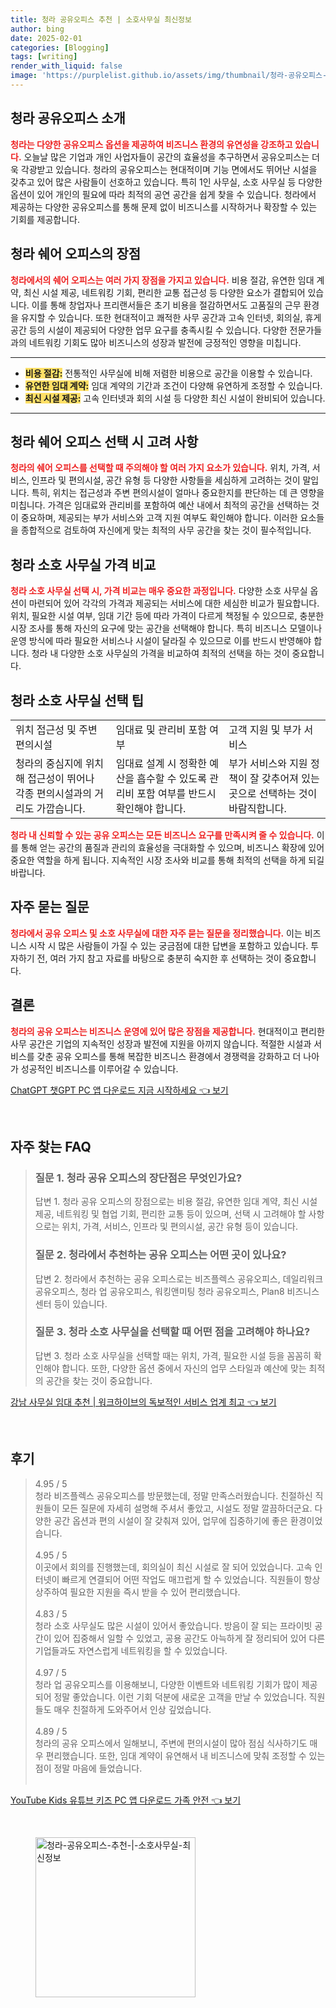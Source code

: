 ```yaml
---
title: 청라 공유오피스 추천 | 소호사무실 최신정보
author: bing
date: 2025-02-01
categories: [Blogging]
tags: [writing]
render_with_liquid: false
image: 'https://purplelist.github.io/assets/img/thumbnail/청라-공유오피스-추천-|-소호사무실-최신정보.webp'
---
```



<h2 id='청라_공유오피스_소개'>청라 공유오피스 소개</h2>

<p><b><span style="color: #ee2323;">청라는 다양한 공유오피스 옵션을 제공하여 비즈니스 환경의 유연성을 강조하고 있습니다.</span></b> 오늘날 많은 기업과 개인 사업자들이 공간의 효율성을 추구하면서 공유오피스는 더욱 각광받고 있습니다. 청라의 공유오피스는 현대적이며 기능 면에서도 뛰어난 시설을 갖추고 있어 많은 사람들이 선호하고 있습니다. 특히 1인 사무실, 소호 사무실 등 다양한 옵션이 있어 개인의 필요에 따라 최적의 공연 공간을 쉽게 찾을 수 있습니다. 청라에서 제공하는 다양한 공유오피스를 통해 문제 없이 비즈니스를 시작하거나 확장할 수 있는 기회를 제공합니다.</p>

<h2 id='청라_쉐어_오피스의_장점'>청라 쉐어 오피스의 장점</h2>

<p><b><span style="color: #ee2323;">청라에서의 쉐어 오피스는 여러 가지 장점을 가지고 있습니다.</span></b> 비용 절감, 유연한 임대 계약, 최신 시설 제공, 네트워킹 기회, 편리한 교통 접근성 등 다양한 요소가 결합되어 있습니다. 이를 통해 창업자나 프리랜서들은 초기 비용을 절감하면서도 고품질의 근무 환경을 유지할 수 있습니다. 또한 현대적이고 쾌적한 사무 공간과 고속 인터넷, 회의실, 휴게 공간 등의 시설이 제공되어 다양한 업무 요구를 충족시킬 수 있습니다. 다양한 전문가들과의 네트워킹 기회도 많아 비즈니스의 성장과 발전에 긍정적인 영향을 미칩니다.</p>

<hr />

<ul>
    <li><b><span style="background-color: #ffe066;">비용 절감:</span></b> 전통적인 사무실에 비해 저렴한 비용으로 공간을 이용할 수 있습니다.</li>
    <li><b><span style="background-color: #ffe066;">유연한 임대 계약:</span></b> 임대 계약의 기간과 조건이 다양해 유연하게 조정할 수 있습니다.</li>
    <li><b><span style="background-color: #ffe066;">최신 시설 제공:</span></b> 고속 인터넷과 회의 시설 등 다양한 최신 시설이 완비되어 있습니다.</li>
</ul>

<hr />

<h2 id='청라_쉐어_오피스_선택시_고려사항'>청라 쉐어 오피스 선택 시 고려 사항</h2>

<p><b><span style="color: #ee2323;">청라의 쉐어 오피스를 선택할 때 주의해야 할 여러 가지 요소가 있습니다.</span></b> 위치, 가격, 서비스, 인프라 및 편의시설, 공간 유형 등 다양한 사항들을 세심하게 고려하는 것이 말입니다. 특히, 위치는 접근성과 주변 편의시설이 얼마나 중요한지를 판단하는 데 큰 영향을 미칩니다. 가격은 임대료와 관리비를 포함하여 예산 내에서 최적의 공간을 선택하는 것이 중요하며, 제공되는 부가 서비스와 고객 지원 여부도 확인해야 합니다. 이러한 요소들을 종합적으로 검토하여 자신에게 맞는 최적의 사무 공간을 찾는 것이 필수적입니다.</p>

<h2 id='청라_소호_사무실_가격_비교'>청라 소호 사무실 가격 비교</h2>

<p><b><span style="color: #ee2323;">청라 소호 사무실 선택 시, 가격 비교는 매우 중요한 과정입니다.</span></b> 다양한 소호 사무실 옵션이 마련되어 있어 각각의 가격과 제공되는 서비스에 대한 세심한 비교가 필요합니다. 위치, 필요한 시설 여부, 임대 기간 등에 따라 가격이 다르게 책정될 수 있으므로, 충분한 시장 조사를 통해 자신의 요구에 맞는 공간을 선택해야 합니다. 특히 비즈니스 모델이나 운영 방식에 따라 필요한 서비스나 시설이 달라질 수 있으므로 이를 반드시 반영해야 합니다. 청라 내 다양한 소호 사무실의 가격을 비교하여 최적의 선택을 하는 것이 중요합니다.</p>

<h2 id='청라_소호_사무실_선택_팁'>청라 소호 사무실 선택 팁</h2>

<table>
    <tr>
        <td>위치 접근성 및 주변 편의시설</td>
        <td>임대료 및 관리비 포함 여부</td>
        <td>고객 지원 및 부가 서비스</td>
    </tr>
    <tr>
        <td>청라의 중심지에 위치해 접근성이 뛰어나 각종 편의시설과의 거리도 가깝습니다.</td>
        <td>임대료 설계 시 정확한 예산을 흡수할 수 있도록 관리비 포함 여부를 반드시 확인해야 합니다.</td>
        <td>부가 서비스와 지원 정책이 잘 갖추어져 있는 곳으로 선택하는 것이 바람직합니다.</td>
    </tr>
</table>

<p><b><span style="color: #ee2323;">청라 내 신뢰할 수 있는 공유 오피스는 모든 비즈니스 요구를 만족시켜 줄 수 있습니다.</span></b> 이를 통해 얻는 공간의 품질과 관리의 효율성을 극대화할 수 있으며, 비즈니스 확장에 있어 중요한 역할을 하게 됩니다. 지속적인 시장 조사와 비교를 통해 최적의 선택을 하게 되길 바랍니다.</p>

<h2 id='자주_묻는_질문'>자주 묻는 질문</h2>

<p><b><span style="color: #ee2323;">청라에서 공유 오피스 및 소호 사무실에 대한 자주 묻는 질문을 정리했습니다.</span></b> 이는 비즈니스 시작 시 많은 사람들이 가질 수 있는 궁금점에 대한 답변을 포함하고 있습니다. 투자하기 전, 여러 가지 참고 자료를 바탕으로 충분히 숙지한 후 선택하는 것이 중요합니다.</p>

<h2 id='결론'>결론</h2>

<p><b><span style="color: #ee2323;">청라의 공유 오피스는 비즈니스 운영에 있어 많은 장점을 제공합니다.</span></b> 현대적이고 편리한 사무 공간은 기업의 지속적인 성장과 발전에 지원을 아끼지 않습니다. 적절한 시설과 서비스를 갖춘 공유 오피스를 통해 복잡한 비즈니스 환경에서 경쟁력을 강화하고 더 나아가 성공적인 비즈니스를 이루어갈 수 있습니다.</p>


<p><a class="click-button" title="ChatGPT 챗GPT PC 앱 다운로드 지금 시작하세요" href="https://purplelist.github.io/posts/ChatGPT-%EC%B1%97GPT-PC-%EC%95%B1-%EB%8B%A4%EC%9A%B4%EB%A1%9C%EB%93%9C-%EC%A7%80%EA%B8%88-%EC%8B%9C%EC%9E%91%ED%95%98%EC%84%B8%EC%9A%94/" rel="dofollow">ChatGPT 챗GPT PC 앱 다운로드 지금 시작하세요 👈 보기</a></p><br>
<h2 id='자주_찾는_FAQ'>자주 찾는 FAQ</h2>
<div itemscope="" itemtype="https://schema.org/FAQPage"> 
<blockquote> 
<div itemscope="" itemprop="mainEntity" itemtype="https://schema.org/Question"> 
<h3 itemprop="name">질문 1. 청라 공유 오피스의 장단점은 무엇인가요?</h3> 
<div itemscope="" itemprop="acceptedAnswer" itemtype="https://schema.org/Answer"> 
<span itemprop="text"> 
<p>답변 1. 청라 공유 오피스의 장점으로는 비용 절감, 유연한 임대 계약, 최신 시설 제공, 네트워킹 및 협업 기회, 편리한 교통 등이 있으며, 선택 시 고려해야 할 사항으로는 위치, 가격, 서비스, 인프라 및 편의시설, 공간 유형 등이 있습니다.</p> 
</span> 
</div> 
</div> 

<div itemscope="" itemprop="mainEntity" itemtype="https://schema.org/Question"> 
<h3 itemprop="name">질문 2. 청라에서 추천하는 공유 오피스는 어떤 곳이 있나요?</h3> 
<div itemscope="" itemprop="acceptedAnswer" itemtype="https://schema.org/Answer"> 
<span itemprop="text"> 
<p>답변 2. 청라에서 추천하는 공유 오피스로는 비즈플렉스 공유오피스, 데일리워크 공유오피스, 청라 업 공유오피스, 워킹앤미팅 청라 공유오피스, Plan8 비즈니스 센터 등이 있습니다.</p> 
</span> 
</div> 
</div> 

<div itemscope="" itemprop="mainEntity" itemtype="https://schema.org/Question"> 
<h3 itemprop="name">질문 3. 청라 소호 사무실을 선택할 때 어떤 점을 고려해야 하나요?</h3> 
<div itemscope="" itemprop="acceptedAnswer" itemtype="https://schema.org/Answer"> 
<span itemprop="text"> 
<p>답변 3. 청라 소호 사무실을 선택할 때는 위치, 가격, 필요한 시설 등을 꼼꼼히 확인해야 합니다. 또한, 다양한 옵션 중에서 자신의 업무 스타일과 예산에 맞는 최적의 공간을 찾는 것이 중요합니다.</p> 
</span> 
</div> 
</div> 

</blockquote> 
</div>
<p><a class="click-button" title="강남 사무실 임대 추천 | 워크하이브의 독보적인 서비스 업계 최고" href="https://purplelist.github.io/posts/%EA%B0%95%EB%82%A8-%EC%82%AC%EB%AC%B4%EC%8B%A4-%EC%9E%84%EB%8C%80-%EC%B6%94%EC%B2%9C-%EC%9B%8C%ED%81%AC%ED%95%98%EC%9D%B4%EB%B8%8C%EC%9D%98-%EB%8F%85%EB%B3%B4%EC%A0%81%EC%9D%B8-%EC%84%9C%EB%B9%84%EC%8A%A4-%EC%97%85%EA%B3%84-%EC%B5%9C%EA%B3%A0/" rel="dofollow">강남 사무실 임대 추천 | 워크하이브의 독보적인 서비스 업계 최고 👈 보기</a></p><br>
<h2 id='후기'>후기</h2>
<div itemscope itemtype="https://schema.org/Product">
  <blockquote>
  <div itemprop="review" itemscope itemtype="https://schema.org/Review">
      <div itemprop="reviewRating" itemscope itemtype="https://schema.org/Rating"> <span itemprop="ratingValue">4.95</span> / <span itemprop="bestRating">5</span> </div>
      <span itemprop="reviewBody">청라 비즈플렉스 공유오피스를 방문했는데, 정말 만족스러웠습니다. 친절하신 직원들이 모든 질문에 자세히 설명해 주셔서 좋았고, 시설도 정말 깔끔하더군요. 다양한 공간 옵션과 편의 시설이 잘 갖춰져 있어, 업무에 집중하기에 좋은 환경이었습니다.</span>
  </div>
  <br>
  <div itemprop="review" itemscope itemtype="https://schema.org/Review">
      <div itemprop="reviewRating" itemscope itemtype="https://schema.org/Rating"> <span itemprop="ratingValue">4.95</span> / <span itemprop="bestRating">5</span> </div>
      <span itemprop="reviewBody">이곳에서 회의를 진행했는데, 회의실이 최신 시설로 잘 되어 있었습니다. 고속 인터넷이 빠르게 연결되어 어떤 작업도 매끄럽게 할 수 있었습니다. 직원들이 항상 상주하여 필요한 지원을 즉시 받을 수 있어 편리했습니다.</span>
  </div>
  <br>
  <div itemprop="review" itemscope itemtype="https://schema.org/Review">
      <div itemprop="reviewRating" itemscope itemtype="https://schema.org/Rating"> <span itemprop="ratingValue">4.83</span> / <span itemprop="bestRating">5</span> </div>
      <span itemprop="reviewBody">청라 소호 사무실도 많은 시설이 있어서 좋았습니다. 방음이 잘 되는 프라이빗 공간이 있어 집중해서 일할 수 있었고, 공용 공간도 아늑하게 잘 정리되어 있어 다른 기업들과도 자연스럽게 네트워킹을 할 수 있었습니다.</span>
  </div>
  <br>
  <div itemprop="review" itemscope itemtype="https://schema.org/Review">
      <div itemprop="reviewRating" itemscope itemtype="https://schema.org/Rating"> <span itemprop="ratingValue">4.97</span> / <span itemprop="bestRating">5</span> </div>
      <span itemprop="reviewBody">청라 업 공유오피스를 이용해보니, 다양한 이벤트와 네트워킹 기회가 많이 제공되어 정말 좋았습니다. 이런 기회 덕분에 새로운 고객을 만날 수 있었습니다. 직원들도 매우 친절하게 도와주어서 인상 깊었습니다.</span>
  </div>
  <br>
  <div itemprop="review" itemscope itemtype="https://schema.org/Review">
      <div itemprop="reviewRating" itemscope itemtype="https://schema.org/Rating"> <span itemprop="ratingValue">4.89</span> / <span itemprop="bestRating">5</span> </div>
      <span itemprop="reviewBody">청라의 공유 오피스에서 일해보니, 주변에 편의시설이 많아 점심 식사하기도 매우 편리했습니다. 또한, 임대 계약이 유연해서 내 비즈니스에 맞춰 조정할 수 있는 점이 정말 마음에 들었습니다.</span>
  </div>
  <br>
  </blockquote>
</div>
<p><a class="click-button" title="YouTube Kids 유튜브 키즈 PC 앱 다운로드 가족 안전" href="https://purplelist.github.io/posts/YouTube-Kids-%EC%9C%A0%ED%8A%9C%EB%B8%8C-%ED%82%A4%EC%A6%88-PC-%EC%95%B1-%EB%8B%A4%EC%9A%B4%EB%A1%9C%EB%93%9C-%EA%B0%80%EC%A1%B1-%EC%95%88%EC%A0%84/" rel="dofollow">YouTube Kids 유튜브 키즈 PC 앱 다운로드 가족 안전 👈 보기</a></p><br>
<figure class="image"><img src="https://purplelist.github.io/assets/img/thumbnail/청라-공유오피스-추천-|-소호사무실-최신정보.webp" alt="청라-공유오피스-추천-|-소호사무실-최신정보" width="256" height="256"></figure>